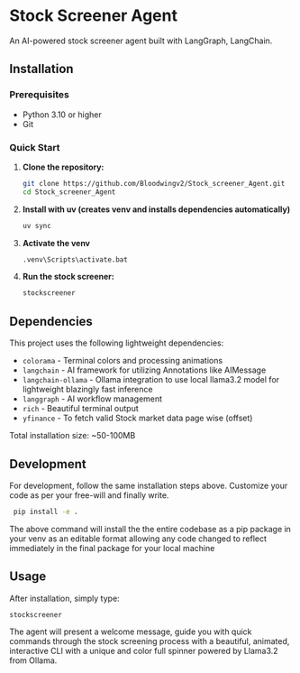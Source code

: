# Stock Screener Agent

An AI-powered stock screener agent built with LangGraph, LangChain.

## Installation

### Prerequisites
- Python 3.10 or higher
- Git

### Quick Start

1. **Clone the repository:**
   ```bash
   git clone https://github.com/Bloodwingv2/Stock_screener_Agent.git
   cd Stock_screener_Agent
   ```

2. **Install with uv (creates venv and installs dependencies automatically)**
   ```bash
   uv sync
   ```

3. **Activate the venv**
   ```bash
   .venv\Scripts\activate.bat
   ```
   
4. **Run the stock screener:**
   ```bash
   stockscreener
   ```

## Dependencies

This project uses the following lightweight dependencies:
- `colorama` - Terminal colors and processing animations
- `langchain` - AI framework for utilizing Annotations like AIMessage
- `langchain-ollama` - Ollama integration to use local llama3.2 model for lightweight blazingly fast inference
- `langgraph` - AI workflow management
- `rich` - Beautiful terminal output
- `yfinance` - To fetch valid Stock market data page wise (offset)

Total installation size: ~50-100MB

## Development

For development, follow the same installation steps above. Customize your code as per your free-will and finally write.
  ```bash
   pip install -e .
   ```
The above command will install the the entire codebase as a pip package in your venv as an editable format allowing any code changed to reflect immediately in the final package for your local machine

## Usage
After installation, simply type:
```bash
stockscreener
```

The agent will present a welcome message, guide you with quick commands through the stock screening process with a beautiful, animated, interactive CLI with a unique and color full spinner powered by Llama3.2 from Ollama.


